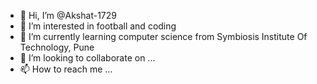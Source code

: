- 👋 Hi, I’m @Akshat-1729
- 👀 I’m interested in football and coding
- 🌱 I’m currently learning computer science from Symbiosis Institute Of Technology, Pune
- 💞️ I’m looking to collaborate on ...
- 📫 How to reach me ...

<!---
Akshat-1729/Akshat-1729 is a ✨ special ✨ repository because its `README.md` (this file) appears on your GitHub profile.
You can click the Preview link to take a look at your changes.
--->


